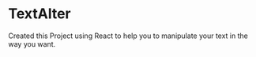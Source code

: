 # TextAlter
Created this Project using React to help you to manipulate your text in the way you want.
